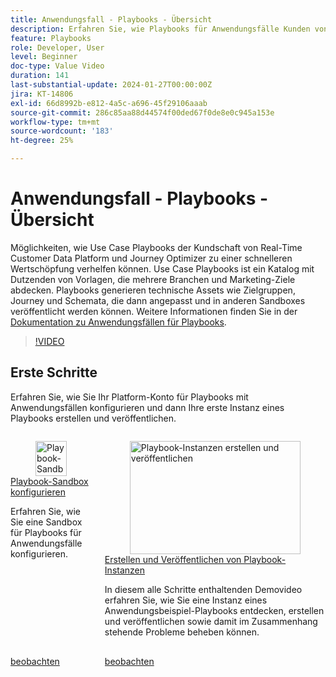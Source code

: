 ```yaml
---
title: Anwendungsfall - Playbooks - Übersicht
description: Erfahren Sie, wie Playbooks für Anwendungsfälle Kunden von Real-Time Customer Data Platform und Journey Optimizer dabei helfen können, ihre Time-to-Value zu beschleunigen.
feature: Playbooks
role: Developer, User
level: Beginner
doc-type: Value Video
duration: 141
last-substantial-update: 2024-01-27T00:00:00Z
jira: KT-14806
exl-id: 66d8992b-e812-4a5c-a696-45f29106aaab
source-git-commit: 286c85aa88d44574f00ded67f0de8e0c945a153e
workflow-type: tm+mt
source-wordcount: '183'
ht-degree: 25%

---
```


# Anwendungsfall - Playbooks - Übersicht

Möglichkeiten, wie Use Case Playbooks der Kundschaft von Real-Time Customer Data Platform und Journey Optimizer zu einer schnelleren Wertschöpfung verhelfen können. Use Case Playbooks ist ein Katalog mit Dutzenden von Vorlagen, die mehrere Branchen und Marketing-Ziele abdecken. Playbooks generieren technische Assets wie Zielgruppen, Journey und Schemata, die dann angepasst und in anderen Sandboxes veröffentlicht werden können. Weitere Informationen finden Sie in der [Dokumentation zu Anwendungsfällen für Playbooks](https://experienceleague.adobe.com/docs/experience-platform/use-case-playbooks/playbooks/overview.html?lang=de).

>[!VIDEO](https://video.tv.adobe.com/v/3441824/?learn=on&enablevpops&captions=ger)

## Erste Schritte

Erfahren Sie, wie Sie Ihr Platform-Konto für Playbooks mit Anwendungsfällen konfigurieren und dann Ihre erste Instanz eines Playbooks erstellen und veröffentlichen.

<!-- CARDS
* configure-a-playbook-sandbox.md
* create-and-publish-a-playbook-instance.md
-->
<!-- START CARDS HTML - DO NOT MODIFY BY HAND -->
<div class="columns">
    <div class="column is-half-tablet is-half-desktop is-one-third-widescreen" aria-label="Configure a playbook sandbox">
        <div class="card" style="height: 100%; display: flex; flex-direction: column; height: 100%;">
            <div class="card-image">
                <figure class="image x-is-16by9">
                    <a href="configure-a-playbook-sandbox.md" title="Playbook-Sandbox konfigurieren" target="_blank" rel="referrer">
                        <img class="is-bordered-r-small" src="https://video.tv.adobe.com/v/3449835/?format=jpeg&nocache=1739379898120&captions=ger" alt="Playbook-Sandbox konfigurieren"
                             style="width: 100%; aspect-ratio: 16 / 9; object-fit: cover; overflow: hidden; display: block; margin: auto;">
                    </a>
                </figure>
            </div>
            <div class="card-content is-padded-small" style="display: flex; flex-direction: column; flex-grow: 1; justify-content: space-between;">
                <div class="top-card-content">
                    <p class="headline is-size-6 has-text-weight-bold">
                        <a href="configure-a-playbook-sandbox.md" target="_blank" rel="referrer" title="Playbook-Sandbox konfigurieren">Playbook-Sandbox konfigurieren</a>
                    </p>
                    <p class="is-size-6">Erfahren Sie, wie Sie eine Sandbox für Playbooks für Anwendungsfälle konfigurieren.</p>
                </div>
                <a href="configure-a-playbook-sandbox.md" target="_blank" rel="referrer" class="spectrum-Button spectrum-Button--outline spectrum-Button--primary spectrum-Button--sizeM" style="align-self: flex-start; margin-top: 1rem;">
                    <span class="spectrum-Button-label has-no-wrap has-text-weight-bold">beobachten</span>
                </a>
            </div>
        </div>
    </div>
    <div class="column is-half-tablet is-half-desktop is-one-third-widescreen" aria-label="Create and publish playbook instances">
        <div class="card" style="height: 100%; display: flex; flex-direction: column; height: 100%;">
            <div class="card-image">
                <figure class="image x-is-16by9">
                    <a href="create-and-publish-a-playbook-instance.md" title="Playbook-Instanzen erstellen und veröffentlichen" target="_blank" rel="referrer">
                        <img class="is-bordered-r-small" src="https://video.tv.adobe.com/v/3427058/?format=jpeg&nocache=1739379898133" alt="Playbook-Instanzen erstellen und veröffentlichen"
                             style="width: 100%; aspect-ratio: 16 / 9; object-fit: cover; overflow: hidden; display: block; margin: auto;">
                    </a>
                </figure>
            </div>
            <div class="card-content is-padded-small" style="display: flex; flex-direction: column; flex-grow: 1; justify-content: space-between;">
                <div class="top-card-content">
                    <p class="headline is-size-6 has-text-weight-bold">
                        <a href="create-and-publish-a-playbook-instance.md" target="_blank" rel="referrer" title="Playbook-Instanzen erstellen und veröffentlichen">Erstellen und Veröffentlichen von Playbook-Instanzen</a>
                    </p>
                    <p class="is-size-6">In diesem alle Schritte enthaltenden Demovideo erfahren Sie, wie Sie eine Instanz eines Anwendungsbeispiel-Playbooks entdecken, erstellen und veröffentlichen sowie damit im Zusammenhang stehende Probleme beheben können.</p>
                </div>
                <a href="create-and-publish-a-playbook-instance.md" target="_blank" rel="referrer" class="spectrum-Button spectrum-Button--outline spectrum-Button--primary spectrum-Button--sizeM" style="align-self: flex-start; margin-top: 1rem;">
                    <span class="spectrum-Button-label has-no-wrap has-text-weight-bold">beobachten</span>
                </a>
            </div>
        </div>
    </div>
</div>
<!-- END CARDS HTML - DO NOT MODIFY BY HAND -->